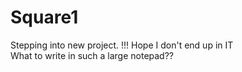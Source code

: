 # Square1
Stepping into new project. !!! Hope I don't end up in IT
<br>
What to write in such a large notepad??
